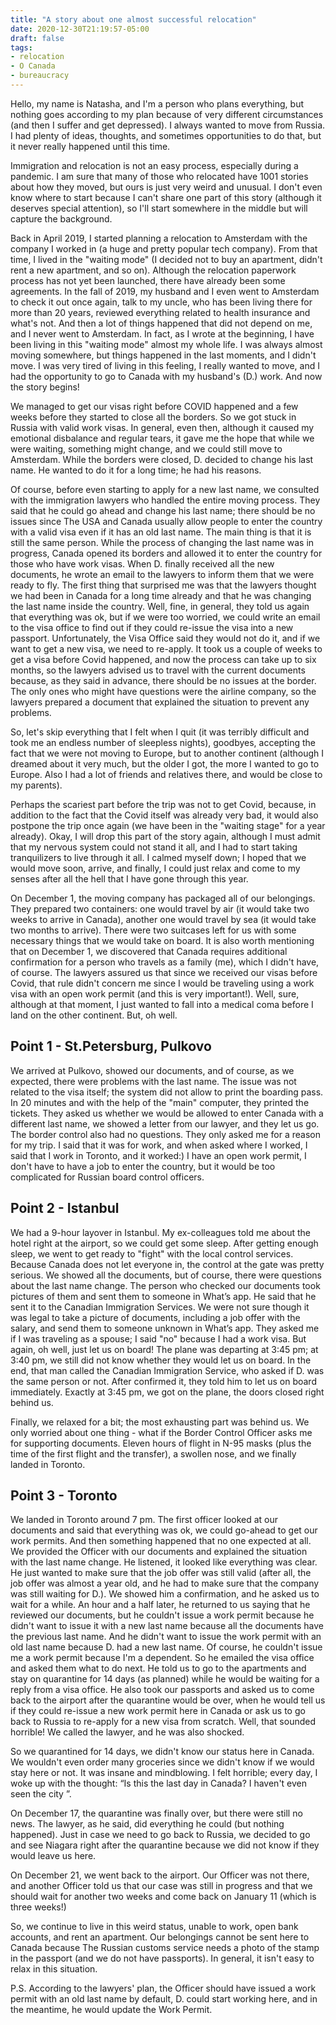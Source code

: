 ```yaml
---
title: "A story about one almost successful relocation"
date: 2020-12-30T21:19:57-05:00
draft: false
tags: 
- relocation
- O Canada
- bureaucracy
---
```


Hello, my name is Natasha, and I'm a person who plans everything, but nothing goes according to my plan because of very different circumstances (and then I suffer and get depressed). I always wanted to move from Russia. I had plenty of ideas, thoughts, and sometimes opportunities to do that, but it never really happened until this time.

Immigration and relocation is not an easy process, especially during a pandemic. I am sure that many of those who relocated have 1001 stories about how they moved, but ours is just very weird and unusual. I don't even know where to start because I can't share one part of this story (although it deserves special attention), so I'll start somewhere in the middle but will capture the background.

Back in April 2019, I started planning a relocation to Amsterdam with the company I worked in (a huge and pretty popular tech company). From that time, I lived in the "waiting mode" (I decided not to buy an apartment, didn't rent a new apartment, and so on). Although the relocation paperwork process has not yet been launched, there have already been some agreements. In the fall of 2019, my husband and I even went to Amsterdam to check it out once again, talk to my uncle, who has been living there for more than 20 years, reviewed everything related to health insurance and what's not. 
And then a lot of things happened that did not depend on me, and I never went to Amsterdam. In fact, as I wrote at the beginning, I have been living in this "waiting mode" almost my whole life. I was always almost moving somewhere, but things happened in the last moments, and I didn't move. I was very tired of living in this feeling, I really wanted to move, and I had the opportunity to go to Canada with my husband's (D.) work. And now the story begins!

We managed to get our visas right before COVID happened and a few weeks before they started to close all the borders. So we got stuck in Russia with valid work visas. In general, even then, although it caused my emotional disbalance and regular tears, it gave me the hope that while we were waiting, something might change, and we could still move to Amsterdam. While the borders were closed, D. decided to change his last name. He wanted to do it for a long time; he had his reasons.

Of course, before even starting to apply for a new last name, we consulted with the immigration lawyers who handled the entire moving process. They said that he could go ahead and change his last name; there should be no issues since The USA and Canada usually allow people to enter the country with a valid visa even if it has an old last name. The main thing is that it is still the same person. While the process of changing the last name was in progress, Canada opened its borders and allowed it to enter the country for those who have work visas. When D. finally received all the new documents, he wrote an email to the lawyers to inform them that we were ready to fly. The first thing that surprised me was that the lawyers thought we had been in Canada for a long time already and that he was changing the last name inside the country.  Well, fine, in general, they told us again that everything was ok, but if we were too worried, we could write an email to the visa office to find out if they could re-issue the visa into a new passport. Unfortunately, the Visa Office said they would not do it, and if we want to get a new visa, we need to re-apply. 
It took us a couple of weeks to get a visa before Covid happened, and now the process can take up to six months, so the lawyers advised us to travel with the current documents because, as they said in advance, there should be no issues at the border. The only ones who might have questions were the airline company, so the lawyers prepared a document that explained the situation to prevent any problems.

So, let's skip everything that I felt when I quit (it was terribly difficult and took me an endless number of sleepless nights), goodbyes, accepting the fact that we were not moving to Europe, but to another continent (although I dreamed about it very much, but the older I got, the more I wanted to go to Europe. Also I had a lot of friends and relatives there, and would be close to my parents).

Perhaps the scariest part before the trip was not to get Covid, because, in addition to the fact that the Covid itself was already very bad, it would also postpone the trip once again (we have been in the "waiting stage" for a year already). Okay, I will drop this part of the story again, although I must admit that my nervous system could not stand it all, and I had to start taking tranquilizers to live through it all. I calmed myself down; I hoped that we would move soon, arrive, and finally, I could just relax and come to my senses after all the hell that I have gone through this year.

On December 1, the moving company has packaged all of our belongings. They prepared two containers: one would travel by air (it would take two weeks to arrive in Canada), another one would travel by sea (it would take two months to arrive). There were two suitcases left for us with some necessary things that we would take on board. It is also worth mentioning that on December 1, we discovered that Canada requires additional confirmation for a person who travels as a family (me), which I didn't have, of course. The lawyers assured us that since we received our visas before Covid, that rule didn't concern me since I would be traveling using a work visa with an open work permit (and this is very important!). Well, sure, although at that moment, I just wanted to fall into a medical coma before I land on the other continent. But, oh well.

## Point 1 - St.Petersburg, Pulkovo
We arrived at Pulkovo, showed our documents, and of course, as we expected, there were problems with the last name. The issue was not related to the visa itself; the system did not allow to print the boarding pass. In 20 minutes and with the help of the "main" computer, they printed the tickets. They asked us whether we would be allowed to enter Canada with a different last name, we showed a letter from our lawyer, and they let us go. The border control also had no questions. They only asked me for a reason for my trip. I said that it was for work, and when asked where I worked, I said that I work in Toronto, and it worked:) I have an open work permit, I don't have to have a job to enter the country, but it would be too complicated for Russian board control officers.

## Point 2 - Istanbul
We had a 9-hour layover in Istanbul. My ex-colleagues told me about the hotel right at the airport, so we could get some sleep. After getting enough sleep, we went to get ready to "fight" with the local control services. Because Canada does not let everyone in, the control at the gate was pretty serious. We showed all the documents, but of course, there were questions about the last name change. The person who checked our documents took pictures of them and sent them to someone in What’s app. He said that he sent it to the Canadian Immigration Services. We were not sure though it was legal to take a picture of documents, including a job offer with the salary, and send them to someone unknown in What’s app. They asked me if I was traveling as a spouse; I said "no" because I had a work visa. But again, oh well, just let us on board! The plane was departing at 3:45 pm; at 3:40 pm, we still did not know whether they would let us on board. In the end, that man called the Canadian Immigration Service, who asked if D. was the same person or not. After confirmed it, they told him to let us on board immediately. Exactly at 3:45 pm, we got on the plane, the doors closed right behind us.
 
Finally, we relaxed for a bit; the most exhausting part was behind us.
We only worried about one thing - what if the Border Control Officer asks me for supporting documents. Eleven hours of flight in N-95 masks (plus the time of the first flight and the transfer), a swollen nose, and we finally landed in Toronto.

## Point 3 - Toronto

We landed in Toronto around 7 pm. The first officer looked at our documents and said that everything was ok, we could go-ahead to get our work permits. And then something happened that no one expected at all. We provided the Officer with our documents and explained the situation with the last name change. He listened, it looked like everything was clear. He just wanted to make sure that the job offer was still valid (after all, the job offer was almost a year old, and he had to make sure that the company was still waiting for D.). We showed him a confirmation, and he asked us to wait for a while. An hour and a half later, he returned to us saying that he reviewed our documents, but he couldn't issue a work permit because he didn't want to issue it with a new last name because all the documents have the previous last name. And he didn't want to issue the work permit with an old last name because D. had a new last name. Of course, he couldn't issue me a work permit because I'm a dependent. So he emailed the visa office and asked them what to do next. He told us to go to the apartments and stay on quarantine for 14 days (as planned) while he would be waiting for a reply from a visa office. He also took our passports and asked us to come back to the airport after the quarantine would be over, when he would tell us if they could re-issue a new work permit here in Canada or ask us to go back to Russia to re-apply for a new visa from scratch. Well, that sounded horrible! We called the lawyer, and he was also shocked.

So we quarantined for 14 days, we didn't know our status here in Canada. We wouldn't even order many groceries since we didn't know if we would stay here or not. It was insane and mindblowing. I felt horrible; every day, I woke up with the thought: “Is this the last day in Canada? I haven't even seen the city ”.

On December 17, the quarantine was finally over, but there were still no news. The lawyer, as he said, did everything he could (but nothing happened). Just in case we need to go back to Russia, we decided to go and see Niagara right after the quarantine because we did not know if they would leave us here. 

On December 21, we went back to the airport. Our Officer was not there, and another Officer told us that our case was still in progress and that we should wait for another two weeks and come back on January 11 (which is three weeks!)

So, we continue to live in this weird status, unable to work, open bank accounts, and rent an apartment. Our belongings cannot be sent here to Canada because The Russian customs service needs a photo of the stamp in the passport (and we do not have passports). In general, it isn't easy to relax in this situation.

P.S. According to the lawyers' plan, the Officer should have issued a work permit with an old last name by default, D. could start working here, and in the meantime, he would update the Work Permit. 

